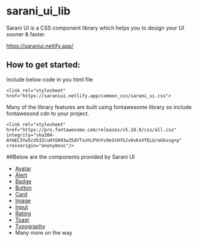 # sarani_ui_lib
 Sarani UI is a CSS component library which helps you to design your UI sooner & faster.
 
 https://saraniui.netlify.app/
 
 ## How to get started:
 
 Include below code in you html file
 
 ```<link rel="stylesheet" href="https://saraniui.netlify.app/common_css/sarani_ui.css">``` 
 
 Many of the library features are built using fontawesome library so include fontawesond cdn to your project.
 
 ```<link rel="stylesheet" href="https://pro.fontawesome.com/releases/v5.10.0/css/all.css" integrity="sha384-AYmEC3Yw5cVb3ZcuHtOA93w35dYTsvhLPVnYs9eStHfGJvOvKxVfELGroGkvsg+p" crossorigin="anonymous"/>```
 
 ##Below are the components provided by Sarani UI
 
 - [Avatar](https://saraniui.netlify.app/components/avatar/avatar)
 - [Alert](https://saraniui.netlify.app/components/alert/alert)
 - [Badge](https://saraniui.netlify.app/components/badge/badge)
 - [Button](https://saraniui.netlify.app/components/button/button)
 - [Card](https://saraniui.netlify.app/components/card/card)
 - [Image](https://saraniui.netlify.app/components/image/image)
 - [Input](https://saraniui.netlify.app/components/input/input)
 - [Rating](https://saraniui.netlify.app/components/rating/rating)
 - [Toast](https://saraniui.netlify.app/components/toast/toast)
 - [Typography](https://saraniui.netlify.app/components/typography/typography)
 - Many more on the way
